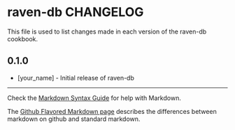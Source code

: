 raven-db CHANGELOG
==================

This file is used to list changes made in each version of the raven-db cookbook.

0.1.0
-----
- [your_name] - Initial release of raven-db

- - -
Check the [Markdown Syntax Guide](http://daringfireball.net/projects/markdown/syntax) for help with Markdown.

The [Github Flavored Markdown page](http://github.github.com/github-flavored-markdown/) describes the differences between markdown on github and standard markdown.
